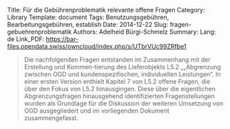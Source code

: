 Title: Für die Gebührenproblematik relevante offene Fragen
Category: Library
Template: document
Tags: Benutzungsgebühren, Bearbeitungsgebühren, establish
Date: 2014-12-22
Slug: fragen-gebuehrenproblematik
Authors: Adelheid Bürgi-Schmelz
Summary:
Lang: de
Link_PDF: https://bar-files.opendata.swiss/owncloud/index.php/s/UTbrVUc99ZRfbe1


> Die nachfolgenden Fragen entstanden im Zusammenhang mit der Erstellung und Kommen-tierung des Lieferobjekts L5.2 „„Abgrenzung zwischen OGD und kundenspezifischen, individuellen Leistungen“. In einer ersten Version enthielt Kapitel 7 von L5.2 offene Fragen, die über den Fokus von L5.2 hinausgingen. Diese über die eigentlichen Abgrenzungsfragen hinausgehend identifizierten Fragenstellungen wurden als Grundlage für die Diskussion der weiteren Umsetzung von OGD ausgegliedert und im vorliegenden Dokument zusammengefasst.
